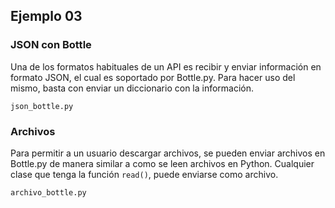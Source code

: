 ## Ejemplo 03

### JSON con Bottle

Una de los formatos habituales de un API es recibir y enviar información en formato JSON, el cual es soportado por Bottle.py. Para hacer uso del mismo, basta con enviar un diccionario con la información.

`json_bottle.py`

### Archivos

Para permitir a un usuario descargar archivos, se pueden enviar archivos en Bottle.py de manera similar a como se leen archivos en Python. Cualquier clase que tenga la función `read()`, puede enviarse como archivo.

`archivo_bottle.py`
